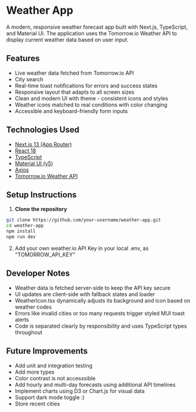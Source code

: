 # Weather App

A modern, responsive weather forecast app built with Next.js, TypeScript, and Material UI. The application uses the Tomorrow.io Weather API to display current weather data based on user input.

## Features

- Live weather data fetched from Tomorrow.io API  
- City search
- Real-time toast notifications for errors and success states  
- Responsive layout that adapts to all screen sizes  
- Clean and modern UI with theme - consistent icons and styles  
- Weather icons matched to real conditions with color changing  
- Accessible and keyboard-friendly form inputs

## Technologies Used

- [Next.js 13 (App Router)](https://nextjs.org/)
- [React 18](https://reactjs.org/)
- [TypeScript](https://www.typescriptlang.org/)
- [Material UI (v5)](https://mui.com/)
- [Axios](https://axios-http.com/)
- [Tomorrow.io Weather API](https://www.tomorrow.io/)

## Setup Instructions

1. **Clone the repository**

```bash
git clone https://github.com/your-username/weather-app.git
cd weather-app
npm install
npm run dev
```

2. Add your own weather.io API Key in your local .env, as "TOMORROW_API_KEY" 

## Developer Notes
- Weather data is fetched server-side to keep the API key secure
- UI updates are client-side with fallback states and loader
- WeatherIcon.tsx dynamically adjusts its background and icon based on weather codes
- Errors like invalid cities or too many requests trigger styled MUI toast alerts
- Code is separated clearly by responsibility and uses TypeScript types throughout

## Future Improvements
- Add unit and integration testing
- Add more types 
- Color contrast is not accesssible
- Add hourly and multi-day forecasts using additional API timelines
- Implement charts using D3 or Chart.js for visual data
- Support dark mode toggle :)
- Store recent cities
